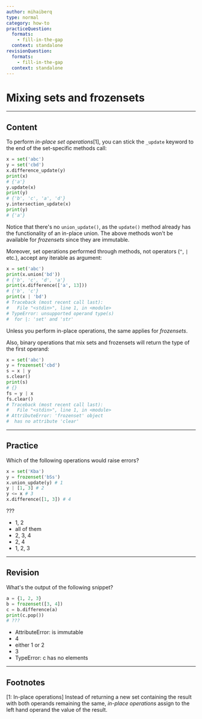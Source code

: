 ```yaml
---
author: mihaiberq
type: normal
category: how-to
practiceQuestion:
  formats:
    - fill-in-the-gap
  context: standalone
revisionQuestion:
  formats:
    - fill-in-the-gap
  context: standalone
---
```


# Mixing sets and frozensets


---

## Content

To perform *in-place set operations*[1], you can stick the `_update` keyword to the end of the set-specific methods call:

```python
x = set('abc')
y = set('cbd')
x.difference_update(y)
print(x)
# {'a'}
y.update(x)
print(y)
# {'b', 'c', 'a', 'd'}
y.intersection_update(x)
print(y)
# {'a'}
```

Notice that there's no `union_update()`, as the `update()` method already has the functionality of an in-place union. The above methods won't be available for *frozensets* since they are immutable.

Moreover, set operations performed through methods, not operators (`^`, `|` etc.), accept any iterable as argument:

```python
x = set('abc')
print(x.union('bd'))
# {'b', 'c', 'd', 'a'}
print(x.difference(['a', 13]))
# {'b', 'c'}
print(x | 'bd')
# Traceback (most recent call last):
#   File "<stdin>", line 1, in <module>
# TypeError: unsupported operand type(s)
#  for |: 'set' and 'str'
```

Unless you perform in-place operations, the same applies for *frozensets*.

Also, binary operations that mix sets and frozensets will return the type of the first operand:

```python
x = set('abc')
y = frozenset('cbd')
s = x | y
s.clear()
print(s)
# {}
fs = y | x
fs.clear()
# Traceback (most recent call last):
#   File "<stdin>", line 1, in <module>
# AttributeError: 'frozenset' object
#  has no attribute 'clear'
```


---

## Practice

Which of the following operations would raise errors?

```python
x = set('Kba')
y = frozenset('bSs')
x.union_update(y) # 1
y | [1, 3] # 2
y <= x # 3
x.difference([1, 3]) # 4
```

???

- 1, 2
- all of them
- 2, 3, 4
- 2, 4
- 1, 2, 3


---

## Revision

What's the output of the following snippet?

```python
a = {1, 2, 3}
b = frozenset([3, 4])
c = b.difference(a)
print(c.pop())
# ???
```

- AttributeError: is immutable
- 4
- either 1 or 2
- 3
- TypeError: c has no elements


---

## Footnotes

[1: In-place operations]
Instead of returning a new set containing the result with both operands remaining the same, *in-place operations* assign to the left hand operand the value of the result.
 
